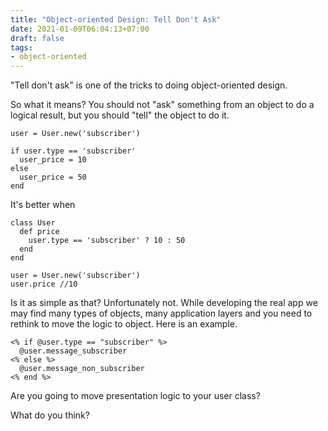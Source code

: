```yaml
---
title: "Object-oriented Design: Tell Don't Ask"
date: 2021-01-09T06:04:13+07:00
draft: false
tags:
- object-oriented
---
```


"Tell don't ask" is one of the tricks to doing object-oriented design.

So what it means? You should not "ask" something from an object to do a logical result, but you should "tell" the object to do it.


```
user = User.new('subscriber')

if user.type == 'subscriber'
  user_price = 10
else
  user_price = 50
end
```

It's better when

```
class User
  def price
    user.type == 'subscriber' ? 10 : 50
  end
end

user = User.new('subscriber')
user.price //10
```

Is it as simple as that? Unfortunately not. While developing the real app we may find many types of objects, many application layers and you need to rethink to move the logic to object. Here is an example.

```
<% if @user.type == "subscriber" %>
  @user.message_subscriber
<% else %>
  @user.message_non_subscriber
<% end %>
```

Are you going to move presentation logic to your user class?

What do you think?